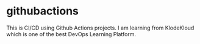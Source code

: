 # githubactions
This is CI/CD using Github Actions projects.
I am learning from KlodeKloud which is one of the best DevOps Learning Platform.